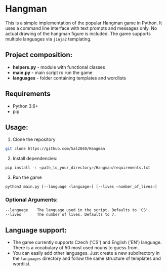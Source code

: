 # Hangman

This is a simple implementation of the popular Hangman game in Python. It uses a command line interface with text prompts and messages only. No actual drawing of the hangman figure is included.
The game supports multiple languages via `jinja2` templating.

## Project composition:
* **helpers.py** - module with functional classes
* **main.py** - main script ro run the game
* **languages** - folder containing templates and wordlists


## Requirements
* Python 3.6+
* pip

## Usage:
1. Clone the repository
```bash
git clone https://github.com/Sal2040/Hangman
```

2. Install dependencies:
```bash
pip install -r <path_to_your_directory>/Hangman/requirements.txt
```

3. Run the game
```bash
python3 main.py [--language <language>] [--lives <number_of_lives>]
```
### Optional Arguments:  
```
--language    The language used in the script. Defaults to 'CS'.  
--lives       The number of lives. Defaults to 7.
```
## Language support:
* The game currently supports Czech ('CS') and English ('EN') language. There is a vocabulary of 50 most used nouns to guess from.  
* You can easily add other languages. Just create a new subdirectory in the `languages` directory and follow the same structure of templates and wordlist.